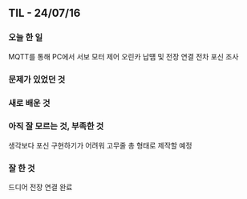 ## TIL - 24/07/16

### 오늘 한 일

MQTT를 통해 PC에서 서보 모터 제어
오린카 납떔 및 전장 연결
전차 포신 조사

### 문제가 있었던 것



### 새로 배운 것



### 아직 잘 모르는 것, 부족한 것

생각보다 포신 구현하기가 어려워 고무줄 총 형태로 제작할 예정

### 잘 한 것

드디어 전장 연결 완료
